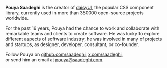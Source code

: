 <span title="/puːˈjɑː sɑːˈdeqiː/">**Pouya Saadeghi**</span> is the creator of [daisyUI](https://daisyui.com/), the popular CSS component library, currently used in more than 350000 open-source projects worldwide.

For the past 16 years, Pouya had the chance to work and collaborate with remarkable teams and clients to create software. He was lucky to explore different aspects of software industry, he was involved in many of projects and startups, as designer, developer, consultant, or co-founder.

Follow Pouya on [github.com/saadeghi](https://github.com/saadeghi), [x.com/saadeghi](https://x.com/saadeghi),  
or send him an email at [pouya@saadeghi.com](mailto:pouya.saadeghi@gmail.com).
